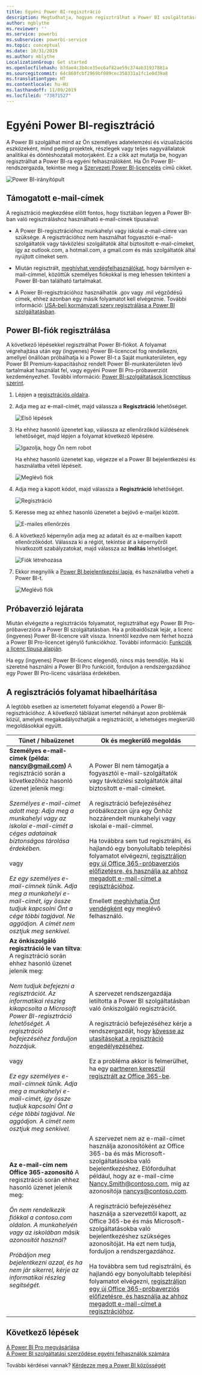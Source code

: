 ```yaml
---
title: Egyéni Power BI-regisztráció
description: Megtudhatja, hogyan regisztrálhat a Power BI szolgáltatásra, és hogyan veheti használatba személyes adatelemzési és vizualizációs munkáihoz.
author: mgblythe
ms.reviewer: ''
ms.service: powerbi
ms.subservice: powerbi-service
ms.topic: conceptual
ms.date: 10/31/2019
ms.author: mblythe
LocalizationGroup: Get started
ms.openlocfilehash: b7dae4c3b4ce35ec6af82ae59c374ab31937881a
ms.sourcegitcommit: 64c860fcbf2969bf089cec358331a1fc1e0d39a8
ms.translationtype: HT
ms.contentlocale: hu-HU
ms.lasthandoff: 11/09/2019
ms.locfileid: "73871527"
---
```

# <a name="sign-up-for-power-bi-as-an-individual"></a>Egyéni Power BI-regisztráció

A Power BI szolgálhat mind az Ön személyes adatelemzési és vizualizációs eszközeként, mind pedig projektek, részlegek vagy teljes nagyvállalatok analitikai és döntéshozatali motorjaként. Ez a cikk azt mutatja be, hogyan regisztrálhat a Power BI-ra egyéni felhasználóként. Ha Ön Power BI-rendszergazda, tekintse meg a [Szervezeti Power BI-licencelés](service-admin-licensing-organization.md) című cikket.

![Power BI-irányítópult](media/service-self-service-signup-for-power-bi/dashboard.png)

## <a name="supported-email-addresses"></a>Támogatott e-mail-címek

A regisztráció megkezdése előtt fontos, hogy tisztában legyen a Power BI-ban való regisztráláshoz használható e-mail-címek típusaival:

* A Power BI-regisztrációhoz munkahelyi vagy iskolai e-mail-címre van szüksége. A regisztrációhoz nem használhat fogyasztói e-mail-szolgáltatók vagy távközlési szolgáltatók által biztosított e-mail-címeket, így az outlook.com, a hotmail.com, a gmail.com és más szolgáltatók által nyújtott címeket sem.

* Miután regisztrált, [meghívhat vendégfelhasználókat](https://docs.microsoft.com/azure/active-directory/active-directory-b2b-what-is-azure-ad-b2b), hogy bármilyen e-mail-címmel, közöttük személyes fiókokkal is meg lehessen tekinteni a Power BI-ban található tartalmakat.

* A Power BI-regisztrációhoz használhatók .gov vagy .mil végződésű címek, ehhez azonban egy másik folyamatot kell elvégeznie. További információ: [USA-beli kormányzati szerv regisztrálása a Power BI szolgáltatásban](service-govus-signup.md).

## <a name="sign-up-for-a-power-bi-account"></a>Power BI-fiók regisztrálása

A következő lépésekkel regisztrálhat Power BI-fiókot. A folyamat végrehajtása után egy (ingyenes) Power BI-licenccel fog rendelkezni, amellyel önállóan próbálhatja ki a Power BI-t a Saját munkaterületen, egy Power BI Premium-kapacitáshoz rendelt Power BI-munkaterületen lévő tartalmakat használat fel, vagy egyéni Power BI Pro-próbaverziót kezdeményezhet. További információ: [Power BI-szolgáltatások licenctípus szerint](service-features-license-type.md). 

1. Lépjen a [regisztrációs oldalra](https://signup.microsoft.com/signup?sku=a403ebcc-fae0-4ca2-8c8c-7a907fd6c235).

1. Adja meg az e-mail-címét, majd válassza a **Regisztráció** lehetőséget.

    ![Első lépések](media/service-self-service-signup-for-power-bi/get-started.png)

1. Ha ehhez hasonló üzenetet kap, válassza az ellenőrzőkód küldésének lehetőséget, majd lépjen a folyamat következő lépésére.

    ![Igazolja, hogy Ön nem robot](media/service-self-service-signup-for-power-bi/prove-robot.png)

    Ha ehhez hasonló üzenetet kap, végezze el a Power BI bejelentkezési és használatba vételi lépéseit.

    ![Meglévő fiók](media/service-self-service-signup-for-power-bi/existing-account.png)

1. Adja meg a kapott kódot, majd válassza a **Regisztráció** lehetőséget.

    ![Regisztráció](media/service-self-service-signup-for-power-bi/sign-up.png)

1. Keresse meg az ehhez hasonló üzenetet a bejövő e-mailjei között.

    ![E-mailes ellenőrzés](media/service-self-service-signup-for-power-bi/email-verification.png)

1. A következő képernyőn adja meg az adatait és az e-mailben kapott ellenőrzőkódot. Válassza ki a régiót, tekintse át a képernyőről hivatkozott szabályzatokat, majd válassza az **Indítás** lehetőséget.

    ![Fiók létrehozása](media/service-self-service-signup-for-power-bi/create-account.png)

1. Ekkor megnyílik a [Power BI bejelentkezési lapja](https://powerbi.microsoft.com/landing/signin/), és használatba veheti a Power BI-t.

    ![Meglévő fiók](media/service-self-service-signup-for-power-bi/welcome-screen.png)

## <a name="trial-expiration"></a>Próbaverzió lejárata

Miután elvégezte a regisztrációs folyamatot, regisztrálhat egy Power BI Pro-próbaverzióra a Power BI szolgáltatásban. Ha a próbaidőszak lejár, a licenc (ingyenes) Power BI-licencre vált vissza. Innentől kezdve nem férhet hozzá a Power BI Pro-licencet igénylő funkciókhoz. További információ: [Funkciók a licenc típusa alapján](service-features-license-type.md).

Ha egy (ingyenes) Power BI-licenc elegendő, nincs más teendője. Ha ki szeretné használni a Power BI Pro funkcióit, forduljon a rendszergazdához egy Power BI Pro-licenc vásárlása érdekében.

## <a name="troubleshooting-the-sign-up-process"></a>A regisztrációs folyamat hibaelhárítása

A legtöbb esetben az ismertetett folyamat elegendő a Power BI-regisztrációhoz. A következő táblázat ismertet néhányat azon problémák közül, amelyek megakadályozhatják a regisztrációt, a lehetséges megkerülő megoldásokkal együtt.

| Tünet / hibaüzenet | Ok és megkerülő megoldás |
| ----------------------- | -------------------- |
| <strong>Személyes e-mail-címek (példa: nancy@gmail.com)</strong> A regisztráció során a következőhöz hasonló üzenet jelenik meg: <br /><br /> *Személyes e-mail-címet adott meg: Adja meg a munkahelyi vagy az iskolai e-mail-címét a céges adatainak biztonságos tárolása érdekében.* <br /><br /> vagy <br /><br /> *Ez egy személyes e-mail-címnek tűnik. Adja meg a munkahelyi e-mail-címét, így össze tudjuk kapcsolni Önt a cége többi tagjával. Ne aggódjon. A címét nem osztjuk meg senkivel.* | A Power BI nem támogatja a fogyasztói e-mail-szolgáltatók vagy távközlési szolgáltatók által biztosított e-mail-címeket. <br /><br /> A regisztráció befejezéséhez próbálkozzon újra egy Önhöz hozzárendelt munkahelyi vagy iskolai e-mail-címmel. <br /><br /> Ha továbbra sem tud regisztrálni, és hajlandó egy bonyolultabb telepítési folyamatot elvégezni, [regisztráljon egy új Office 365-próbaverziós előfizetésre, és használja az ahhoz megadott e-mail-címet a regisztrációhoz](service-admin-signing-up-for-power-bi-with-a-new-office-365-trial.md). <br /><br /> Emellett [meghívhatja Önt vendégként](service-admin-azure-ad-b2b.md) egy meglévő felhasználó. |
| **Az önkiszolgáló regisztráció le van tiltva**: A regisztráció során ehhez hasonló üzenet jelenik meg: <br /><br /> *Nem tudjuk befejezni a regisztrációt. Az informatikai részleg kikapcsolta a Microsoft Power BI-regisztráció lehetőségét. A regisztráció befejezéséhez forduljon hozzájuk.* <br /><br /> vagy <br /><br /> *Ez egy személyes e-mail-címnek tűnik. Adja meg a munkahelyi e-mail-címét, így össze tudjuk kapcsolni Önt a cége többi tagjával. Ne aggódjon. A címét nem osztjuk meg senkivel.* | A szervezet rendszergazdája letiltotta a Power BI szolgáltatásban való önkiszolgáló regisztrációt. <br /><br /> A regisztráció befejezéséhez kérje a rendszergazdát, hogy [kövesse az utasításokat a regisztráció engedélyezéséhez](service-admin-licensing-organization.md#enable-or-disable-individual-user-sign-up-in-azure-active-directory). <br/><br/> Ez a probléma akkor is felmerülhet, ha egy [partneren keresztül regisztrált az Office 365-be](service-admin-syndication-partner.md). |
| **Az e-mail-cím nem Office 365-azonosító** A regisztráció során ehhez hasonló üzenet jelenik meg: <br /><br /> *Ön nem rendelkezik fiókkal a contoso.com oldalon.  A munkahelyén vagy az iskolában másik azonosítót használ? <br /><br /> Próbáljon meg bejelentkezni azzal, és ha nem jár sikerrel, kérje az informatikai részleg segítségét.* | A szervezet nem az e-mail-címet használja azonosítóként az Office 365-ba és más Microsoft-szolgáltatásokba való bejelentkezéshez.  Előfordulhat például, hogy az e-mail-címe Nancy.Smith@contoso.com, míg az azonosítója nancys@contoso.com. <br /><br /> A regisztráció befejezéséhez használja a szervezettől kapott, az Office 365-be és más Microsoft-szolgáltatásokba való bejelentkezéshez szükséges azonosítóját.  Ha ezt nem tudja, forduljon a rendszergazdához. <br /><br /> Ha továbbra sem tud regisztrálni, és hajlandó egy bonyolultabb telepítési folyamatot elvégezni, [regisztráljon egy új Office 365-próbaverziós előfizetésre, és használja az ahhoz megadott e-mail-címet a regisztrációhoz](service-admin-signing-up-for-power-bi-with-a-new-office-365-trial.md). |

## <a name="next-steps"></a>Következő lépések

[A Power BI Pro megvásárlása](service-admin-purchasing-power-bi-pro.md)  
[A Power BI szolgáltatási szerződése egyéni felhasználók számára](https://powerbi.microsoft.com/terms-of-service/)  

További kérdései vannak? [Kérdezze meg a Power BI közösségét](https://community.powerbi.com/)
